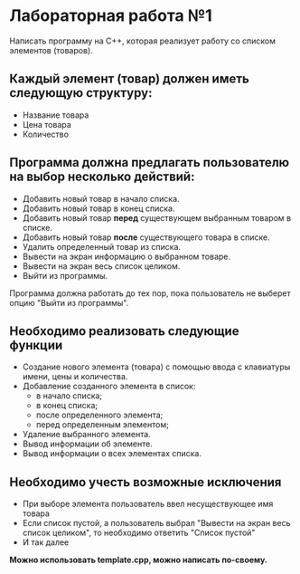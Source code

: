 # Лабораторная работа №1

Написать программу на C++, которая реализует работу со списком элементов (товаров).

## Каждый элемент (товар) должен иметь следующую структуру:

* Название товара
* Цена товара
* Количество

## Программа должна предлагать пользователю на выбор несколько действий:

* Добавить новый товар в начало списка.
* Добавить новый товар в конец списка.
* Добавить новый товар **перед** существующем выбранным товаром в списке.
* Добавить новый товар **после** существующего товара в списке.
* Удалить определенный товар из списка.
* Вывести на экран информацию о выбранном товаре.
* Вывести на экран весь список целиком.
* Выйти из программы.

Программа должна работать до тех пор, пока пользователь не выберет опцию "Выйти из программы".

## Необходимо реализовать следующие функции

* Создание нового элемента (товара) с помощью ввода с клавиатуры имени, цены и количества.
* Добавление созданного элемента в список:
    * в начало списка;
    * в конец списка;
    * после определенного элемента;
    * перед определенным элементом;
* Удаление выбранного элемента.
* Вывод информации об элементе.
* Вывод информации о всех элементах списка.

## Необходимо учесть возможные исключения

* При выборе элемента пользователь ввел несуществующее имя товара
* Если список пустой, а пользователь выбрал "Вывести на экран весь список целиком", то необходимо ответить "Список пустой"
* И так далее

**Можно использовать template.cpp, можно написать по-своему.**

